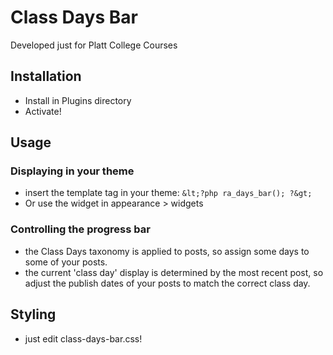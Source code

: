 # Class Days Bar
Developed just for Platt College Courses 

## Installation

- Install in Plugins directory
- Activate!

## Usage
### Displaying in your theme
- insert the template tag in your theme:
	`&lt;?php ra_days_bar(); ?&gt;`
- Or use the widget in appearance > widgets

### Controlling the progress bar
- the Class Days taxonomy is applied to posts, so assign some days to some of your posts. 
- the current 'class day' display is determined by the most recent post, so adjust the publish dates of your posts to match the correct class day. 

## Styling

- just edit class-days-bar.css!


